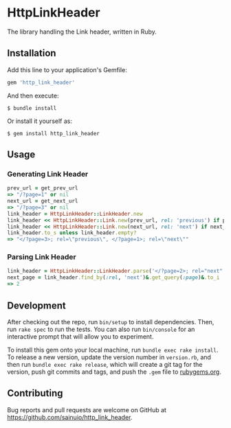 # HttpLinkHeader

The library handling the Link header, written in Ruby.

## Installation

Add this line to your application's Gemfile:

```ruby
gem 'http_link_header'
```

And then execute:

    $ bundle install

Or install it yourself as:

    $ gem install http_link_header

## Usage

### Generating Link Header

```rb
prev_url = get_prev_url
=> "/?page=1" or nil
next_url = get_next_url
=> "/?page=3" or nil
link_header = HttpLinkHeader::LinkHeader.new
link_header << HttpLinkHeader::Link.new(prev_url, rel: 'previous') if prev_url
link_header << HttpLinkHeader::Link.new(next_url, rel: 'next') if next_url
link_header.to_s unless link_header.empty?
=> "</?page=3>; rel=\"previous\", </?page=1>; rel=\"next\""
```

### Parsing Link Header

```rb
link_header = HttpLinkHeader::LinkHeader.parse('</?page=2>; rel="next"')
next_page = link_header.find_by(:rel, 'next')&.get_query(:page)&.to_i
=> 2
```

## Development

After checking out the repo, run `bin/setup` to install dependencies. Then, run `rake spec` to run the tests. You can also run `bin/console` for an interactive prompt that will allow you to experiment.

To install this gem onto your local machine, run `bundle exec rake install`. To release a new version, update the version number in `version.rb`, and then run `bundle exec rake release`, which will create a git tag for the version, push git commits and tags, and push the `.gem` file to [rubygems.org](https://rubygems.org).

## Contributing

Bug reports and pull requests are welcome on GitHub at https://github.com/sainuio/http_link_header.

